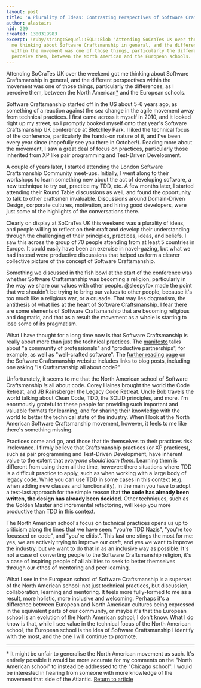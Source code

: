 ```yaml
---
layout: post
title: 'A Plurality of Ideas: Contrasting Perspectives of Software Craftsmanship'
author: alastairs
nid: 229
created: 1380319983
excerpt: !ruby/string:Sequel::SQL::Blob 'Attending SoCraTes UK over the weekend got
  me thinking about Software Craftsmanship in general, and the different perspectives
  within the movement was one of those things, particularly the differences, as I
  perceive them, between the North American and the European schools. '
---
```

Attending SoCraTes UK over the weekend got me thinking about Software Craftsmanship in general, and the different perspectives within the movement was one of those things, particularly the differences, as I perceive them, between the North American<a name="footnote1-ref" href="#footnote1">*</a> and the European schools. 

<!--break-->

Software Craftsmanship started off in the US about 5-6 years ago, as something of a reaction against the sea change in the agile movement away from technical practices. I first came across it myself in 2010, and it looked right up my street, so I promptly booked myself onto that year's Software Craftsmanship UK conference at Bletchley Park. I liked the technical focus of the conference, particularly the hands-on nature of it, and I've been every year since (hopefully see you there in October!). Reading more about the movement, I saw a great deal of focus on practices, particularly those inherited from XP like pair programming and Test-Driven Development.

A couple of years later, I started attending the London Software Craftsmanship Community meet-ups. Initially, I went along to their workshops to learn something new about the act of developing software, a new technique to try out, practice my TDD, etc. A few months later, I started attending their Round Table discussions as well, and found the opportunity to talk to other craftsmen invaluable. Discussions around Domain-Driven Design, corporate cultures, motivation, and hiring good developers, were just some of the highlights of the conversations there.

Clearly on display at SoCraTes UK this weekend was a plurality of ideas, and people willing to reflect on their craft and develop their understanding through the challenging of their principles, practices, ideas, and beliefs. I saw this across the group of 70 people attending from at least 5 countries in Europe. It could easily have been an exercise in navel-gazing, but what we had instead were productive discussions that helped us form a clearer collective picture of the concept of Software Craftsmanship.

Something we discussed in the fish bowl at the start of the conference was whether Software Craftsmanship was becoming a religion, particularly in the way we share our values with other people. @sleepyfox made the point that we shouldn't be trying to bring our values to other people, because it's too much like a religious war, or a crusade. That way lies dogmatism, the antithesis of what lies at the heart of Software Craftsmanship. I fear there are some elements of Software Craftsmanship that are becoming religious and dogmatic, and that as a result the movement as a whole is starting to lose some of its pragmatism. 

What I have thought for a long time now is that Software Craftsmanship is really about more than just the technical practices. The [manifesto](http://manifesto.softwarecraftsmanship.org) talks about "a community of professionals" and "productive partnerships", for example, as well as "well-crafted software". The [further reading page](http://manifesto.softwarecraftsmanship.org/#/en/reading) on the Software Craftsmanship website includes links to blog posts, including one asking "Is Craftsmanship all about code?"

Unfortunately, it seems to me that the North American school of Software Craftsmanship *is* all about code. Corey Haines brought the world the Code Retreat, and JB Rainsberger the Legacy Code Retreat. Uncle Bob travels the world talking about Clean Code, TDD, the SOLID principles, and more. I'm enormously grateful to these people for providing such important and valuable formats for learning, and for sharing their knowledge with the world to better the technical state of the industry. When I look at the North American Software Craftsmanship movement, however, it feels to me like there's something missing.

Practices come and go, and those that tie themselves to their practices risk irrelevance. I firmly believe that Craftsmanship practices (or XP practices), such as pair programming and Test-Driven Development, have inherent value to the extent that *everyone should learn them*. Learning them is different from using them all the time, however: there situations where TDD is a difficult practice to apply, such as when working with a large body of legacy code. While you can use TDD in some cases in this context (e.g. when adding new classes and functionality), in the main you have to adopt a test-last approach for the simple reason that **the code has already been written, the design has already been decided**. Other techniques, such as the Golden Master and incremental refactoring, will keep you more productive than TDD in this context.

The North American school's focus on technical practices opens us up to criticism along the lines that we have seen: "you're TDD Nazis", "you're too focussed on code", and "you're elitist". This last one stings the most for me: yes, we are actively trying to improve our craft, and yes we want to improve the industry, but we want to do that in as an inclusive way as possible. It's not a case of converting people to the Software Craftsmanship religion, it's a case of inspiring people of all abilities to seek to better themselves through our ethos of mentoring and peer learning. 

What I see in the European school of Software Craftsmanship is a superset of the North American school: not just technical practices, but discussion, collaboration, learning and mentoring. It feels more fully-formed to me as a result, more holistic, more inclusive and welcoming. Perhaps it's a difference between European and North American cultures being expressed in the equivalent parts of our community, or maybe it's that the European school is an evolution of the North American school; I don't know. What I do know is that, while I see value in the technical focus of the North American school, the European school is the idea of Software Craftsmanship I identify with the most, and the one I will continue to promote. 

---

<a name="footnote1">*</a> It might be unfair to generalise the North American movement as such. It's entirely possible it would be more accurate for my comments on the "North American school" to instead be addressed to the "Chicago school". I would be interested in hearing from someone with more knowledge of the movement that side of the Atlantic. [Return to article](#footnote1-ref)
